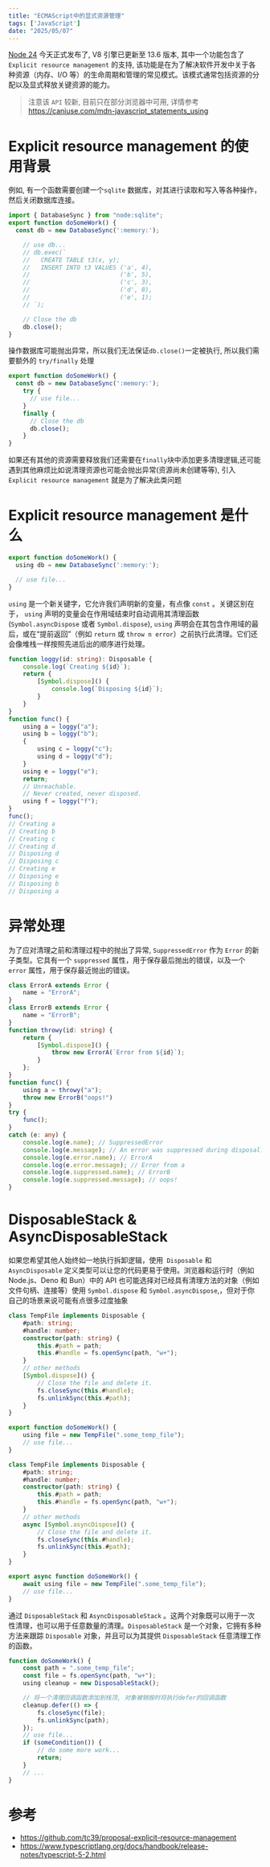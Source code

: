 ```yaml
---
title: "ECMAScript中的显式资源管理"
tags: ['JavaScript']
date: "2025/05/07"
---
```


[Node 24](https://github.com/nodejs/node/releases/tag/v24.0.0) 今天正式发布了, V8 引擎已更新至 13.6 版本, 其中一个功能包含了`Explicit resource management` 的支持, 该功能是在为了解决软件开发中关于各种资源（内存、I/O 等）的生命周期和管理的常见模式。该模式通常包括资源的分配以及显式释放关键资源的能力。

> 注意该 `API` 较新, 目前只在部分浏览器中可用, 详情参考 https://caniuse.com/mdn-javascript_statements_using

# Explicit resource management 的使用背景

例如, 有一个函数需要创建一个`sqlite` 数据库，对其进行读取和写入等各种操作，然后关闭数据库连接。
```js
import { DatabaseSync } from "node:sqlite";
export function doSomeWork() {
  const db = new DatabaseSync(':memory:');

    // use db...
    // db.exec(`
    //   CREATE TABLE t3(x, y);
    //   INSERT INTO t3 VALUES ('a', 4),
    //                         ('b', 5),
    //                         ('c', 3),
    //                         ('d', 8),
    //                         ('e', 1);
    // `);

    // Close the db
    db.close();
}
```

操作数据库可能抛出异常，所以我们无法保证`db.close()`一定被执行, 所以我们需要额外的 `try/finally` 处理

```js
export function doSomeWork() {
  const db = new DatabaseSync(':memory:');
    try {
      // use file...
    }
    finally {
      // Close the db
      db.close();
    }
}
```
如果还有其他的资源需要释放我们还需要在`finally`块中添加更多清理逻辑,还可能遇到其他麻烦比如说清理资源也可能会抛出异常(资源尚未创建等等), 引入 `Explicit resource management` 就是为了解决此类问题

# Explicit resource management 是什么

```js
export function doSomeWork() {
  using db = new DatabaseSync(':memory:');

  // use file...
}
```

`using` 是一个新关键字，它允许我们声明新的变量，有点像 `const` 。关键区别在于， `using` 声明的变量会在作用域结束时自动调用其清理函数(`Symbol.asyncDispose` 或者 `Symbol.dispose`), `using` 声明会在其包含作用域的最后，或在“提前返回”（例如 `return` 或 `throw n error`）之前执行此清理。它们还会像堆栈一样按照先进后出的顺序进行处理。

```ts
function loggy(id: string): Disposable {
    console.log(`Creating ${id}`);
    return {
        [Symbol.dispose]() {
            console.log(`Disposing ${id}`);
        }
    }
}
function func() {
    using a = loggy("a");
    using b = loggy("b");
    {
        using c = loggy("c");
        using d = loggy("d");
    }
    using e = loggy("e");
    return;
    // Unreachable.
    // Never created, never disposed.
    using f = loggy("f");
}
func();
// Creating a
// Creating b
// Creating c
// Creating d
// Disposing d
// Disposing c
// Creating e
// Disposing e
// Disposing b
// Disposing a
```

# 异常处理

为了应对清理之前和清理过程中的抛出了异常, `SuppressedError` 作为 `Error` 的新子类型。它具有一个 `suppressed` 属性，用于保存最后抛出的错误，以及一个 `error` 属性，用于保存最近抛出的错误。

```ts
class ErrorA extends Error {
    name = "ErrorA";
}
class ErrorB extends Error {
    name = "ErrorB";
}
function throwy(id: string) {
    return {
        [Symbol.dispose]() {
            throw new ErrorA(`Error from ${id}`);
        }
    };
}
function func() {
    using a = throwy("a");
    throw new ErrorB("oops!")
}
try {
    func();
}
catch (e: any) {
    console.log(e.name); // SuppressedError
    console.log(e.message); // An error was suppressed during disposal.
    console.log(e.error.name); // ErrorA
    console.log(e.error.message); // Error from a
    console.log(e.suppressed.name); // ErrorB
    console.log(e.suppressed.message); // oops!
}
```

# DisposableStack & AsyncDisposableStack

如果您希望其他人始终如一地执行拆卸逻辑，使用` Disposable` 和 `AsyncDisposable` 定义类型可以让您的代码更易于使用。浏览器和运行时（例如 Node.js、Deno 和 Bun）中的 API 也可能选择对已经具有清理方法的对象（例如文件句柄、连接等）使用 `Symbol.dispose` 和 `Symbol.asyncDispose`,，但对于你自己的场景来说可能有点很多过度抽象
```ts
class TempFile implements Disposable {
    #path: string;
    #handle: number;
    constructor(path: string) {
        this.#path = path;
        this.#handle = fs.openSync(path, "w+");
    }
    // other methods
    [Symbol.dispose]() {
        // Close the file and delete it.
        fs.closeSync(this.#handle);
        fs.unlinkSync(this.#path);
    }
}

export function doSomeWork() {
    using file = new TempFile(".some_temp_file");
    // use file...
}
```

```ts
class TempFile implements Disposable {
    #path: string;
    #handle: number;
    constructor(path: string) {
        this.#path = path;
        this.#handle = fs.openSync(path, "w+");
    }
    // other methods
    async [Symbol.asyncDispose]() {
        // Close the file and delete it.
        fs.closeSync(this.#handle);
        fs.unlinkSync(this.#path);
    }
}

export async function doSomeWork() {
    await using file = new TempFile(".some_temp_file");
    // use file...
}
```

通过 `DisposableStack` 和 `AsyncDisposableStack` 。这两个对象既可以用于一次性清理，也可以用于任意数量的清理。`DisposableStack` 是一个对象，它拥有多种方法来跟踪 `Disposable` 对象，并且可以为其提供 `DisposableStack` 任意清理工作的函数。

```ts
function doSomeWork() {
    const path = ".some_temp_file";
    const file = fs.openSync(path, "w+");
    using cleanup = new DisposableStack();

    // 将一个清理回调函数添加到栈顶, 对象被销毁时将执行defer的回调函数
    cleanup.defer(() => {
        fs.closeSync(file);
        fs.unlinkSync(path);
    });
    // use file...
    if (someCondition()) {
        // do some more work...
        return;
    }
    // ...
}
```

# 参考

+ https://github.com/tc39/proposal-explicit-resource-management
+ https://www.typescriptlang.org/docs/handbook/release-notes/typescript-5-2.html
